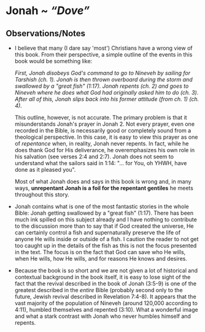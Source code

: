 # Jonah ~ *“Dove”*

## Observations/Notes
  - I believe that many (I dare say 'most') Christians have a wrong view of this book. From their perspective, a simple outline of the events in this book would be something like: 
    
    *First, Jonah disobeys God's command to go to Nineveh by sailing for Tarshish (ch. 1). Jonah is then thrown overboard during the storm and swallowed by a "great fish" (1:17). Jonah repents (ch. 2) and goes to Nineveh where he does what God had originally asked him to do (ch. 3). After all of this, Jonah slips back into his former attitude (from ch. 1) (ch. 4).*
    
    This outline, however, is not accurate. The primary problem is that it misunderstands Jonah's prayer in Jonah 2. Not every prayer, even one recorded in the Bible, is necessarily good or completely sound from a theological perspective. In this case, it is easy to view this prayer as one of *repentance* when, in reality, Jonah never repents. In fact, while he does thank God for His deliverance, he overemphasizes his own role in his salvation (see verses 2:4 and 2:7). Jonah does not seem to understand what the sailors said in 1:14: "... for You, oh YHWH, have done as it pleased you".

    Most of what Jonah does and says in this book is wrong and, in many ways, **unrepentant Jonah is a foil for the repentant gentiles** he meets throughout this story.
  - Jonah contains what is one of the most fantastic stories in the whole Bible: Jonah getting swallowed by a "great fish" (1:17). There has been much ink spilled on this subject already and I have nothing to contribute to the discussion more than to say that if God created the universe, He can certainly control a fish and supernaturally preserve the life of anyone He wills inside or outside of a fish. I caution the reader to not get too caught up in the details of the fish as this is not the focus presented in the text. The focus is on the fact that God can save who He wills, when He wills, how He wills, and for reasons He knows and desires.
  - Because the book is so short and we are not given a lot of historical and contextual background in the book itself, it is easy to lose sight of the fact that the revival described in the book of Jonah (3:5-9) is one of the greatest described in the *entire* Bible (probably second only to the future, Jewish revival described in Revelation 7:4-8). It appears that the vast majority of the population of Nineveh (around 120,000 according to 4:11), humbled themselves and repented (3:10). What a wonderful image and what a stark contrast with Jonah who never humbles himself and repents.
